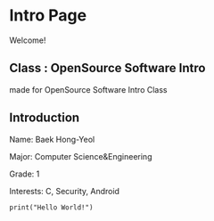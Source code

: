 # Intro Page
Welcome!

## Class : OpenSource Software Intro

made for OpenSource Software Intro Class

## Introduction

Name: Baek Hong-Yeol

Major: Computer Science&Engineering

Grade: 1

Interests: C, Security, Android

```
print("Hello World!")
```
